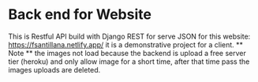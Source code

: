 # Back end for Website
This is Restful API build with Django REST for serve JSON for this website: https://fsantillana.netlify.app/
it is a demonstrative project for a client. ** Note ** the images not load because the backend is upload a free server tier (heroku) and only allow image for a short time, after
that time pass the images uploads are deleted.

